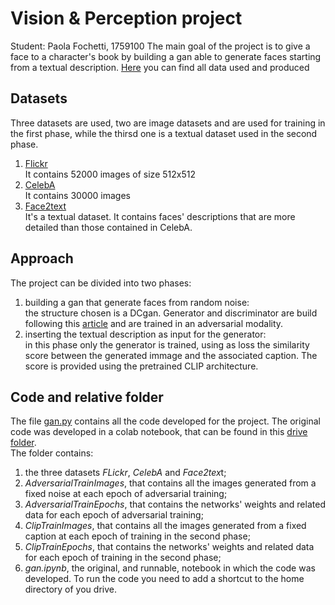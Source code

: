 # Vision & Perception project
Student: Paola Fochetti, 1759100
The main goal of the project is to give a face to a character's book by building a gan able to generate faces starting from a textual description. 
[Here](https://drive.google.com/drive/folders/1w2ErKRgulfJaPdxAECsFwf1IOHyd0qNn?usp=share_link) you can find all data used and produced

## Datasets
Three datasets are used, two are image datasets and are used for training in the first phase, while the thirsd one is a textual dataset used in the second phase.
1. [Flickr](https://www.kaggle.com/datasets/arnaud58/flickrfaceshq-dataset-ffhq) \
It contains 52000 images of size 512x512
2. [CelebA](https://drive.google.com/drive/folders/1YRRaC3LWLHorVhFNJPzVqLrUlA10eLEJ) \
It contains 30000 images
3. [Face2text](https://zenodo.org/record/6583553/files/face2text_v2.0.zip?download=1) \
It's a textual dataset. It contains faces' descriptions that are more detailed than those contained in CelebA.

## Approach
The project can be divided into two phases:
1. building a gan that generate faces from random noise: \
the structure chosen is a DCgan. Generator and discriminator are build following this [article](https://arxiv.org/pdf/1511.06434.pdf) and are trained in an adversarial modality. 
2. inserting the textual description as input for the generator:\
in this phase only the generator is trained, using as loss the similarity score between the generated immage and the associated caption. The score is provided using the pretrained CLIP architecture.

## Code and relative folder
The file [gan.py](https://github.com/PaolaFoc/Vision-Perception-project/blob/main/gan.py) contains all the code developed for the project. 
The original code was developed in a colab notebook, that can be found in this [drive folder](https://drive.google.com/drive/folders/1w2ErKRgulfJaPdxAECsFwf1IOHyd0qNn?usp=share_link).\
The folder contains:
1. the three datasets *FLickr*, *CelebA* and *Face2tex*t;
2. *AdversarialTrainImages*, that contains all the images generated from a fixed noise at each epoch of adversarial training;
3. *AdversarialTrainEpochs*, that contains the networks' weights and related data for each epoch of adversarial training;
4. *ClipTrainImages*, that contains all the images generated from a fixed caption at each epoch of training in the second phase;
5. *ClipTrainEpochs*, that contains the networks' weights and related data for each epoch of training in the second phase;
6. *gan.ipynb*, the original, and runnable, notebook in which the code was developed. To run the code you need to add a shortcut to the home directory of you drive.
